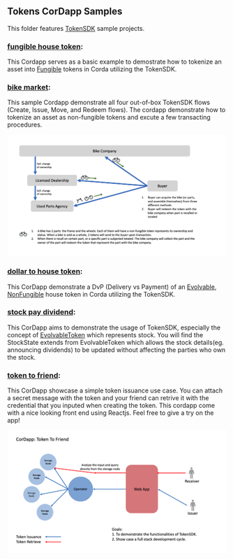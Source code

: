 ## Tokens CorDapp Samples

This folder features [TokenSDK](https://training.corda.net/libraries/tokens-sdk/) sample projects.

### [fungible house token](./fungiblehousetoken):
This Cordapp serves as a basic example to demostrate how to tokenize an asset into [Fungible](https://training.corda.net/libraries/tokens-sdk/#fungibletoken) tokens in Corda utilizing the TokenSDK. 

### [bike market](./bikemarket):
This sample Cordapp demonstrate all four out-of-box TokenSDK flows (Create, Issue, Move, and Redeem flows). The cordapp demonstrate how to tokenize an asset as non-fungible tokens and excute a few transacting procedures. 
<p align="center">
  <img src="./bikemarket/diagram/pic1.png" alt="Corda" width="500">
</p>

### [dollar to house token](./dollartohousetoken):
This CorDapp demonstrate a DvP (Delivery vs Payment) of an [Evolvable](https://training.corda.net/libraries/tokens-sdk/#evolvabletokentype), [NonFungible](https://training.corda.net/libraries/tokens-sdk/#nonfungibletoken) house token in Corda utilizing the TokenSDK. 

### [stock pay dividend](./stockpaydividend):
This CorDapp aims to demonstrate the usage of TokenSDK, especially the concept of [EvolvableToken](https://training.corda.net/libraries/tokens-sdk/#evolvabletokentype) which represents stock. You will find the StockState extends from EvolvableToken which allows the stock details(eg. announcing dividends) to be updated without affecting the parties who own the stock.  

### [token to friend](./tokentofriend):
This CorDapp showcase a simple token issuance use case. You can attach a secret message with the token and your friend can retrive it with the credential that you inputed when creating the token. This cordapp come with a nice looking front end using Reactjs. Feel free to give a try on the app!
<p align="center">
  <img src="./tokentofriend/diagram.png" alt="Corda" width="600">
</p>
